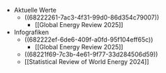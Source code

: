 - Aktuelle Werte
	- ((68222261-7ac3-4f31-99d0-86d354c79007))
		- [[Global Energy Review 2025]]
- Infografiken
	- ((682222ef-6de6-409f-a0fd-95f104eff65c))
		- [[Global Energy Review 2025]]
	- ((68221f69-7c3b-4e61-9f77-33d284506d59))
	- [[Statistical Review of World Energy 2024]]
